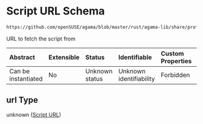 # Script URL Schema

```txt
https://github.com/openSUSE/agama/blob/master/rust/agama-lib/share/profile.schema.json#/$defs/preScript/properties/url
```

URL to fetch the script from

| Abstract            | Extensible | Status         | Identifiable            | Custom Properties | Additional Properties | Access Restrictions | Defined In                                                          |
| :------------------ | :--------- | :------------- | :---------------------- | :---------------- | :-------------------- | :------------------ | :------------------------------------------------------------------ |
| Can be instantiated | No         | Unknown status | Unknown identifiability | Forbidden         | Allowed               | none                | [profile.schema.json\*](profile.schema.json "open original schema") |

## url Type

unknown ([Script URL](profile-defs-user-defined-installation-script-that-runs-before-the-installation-starts-properties-script-url.md))

